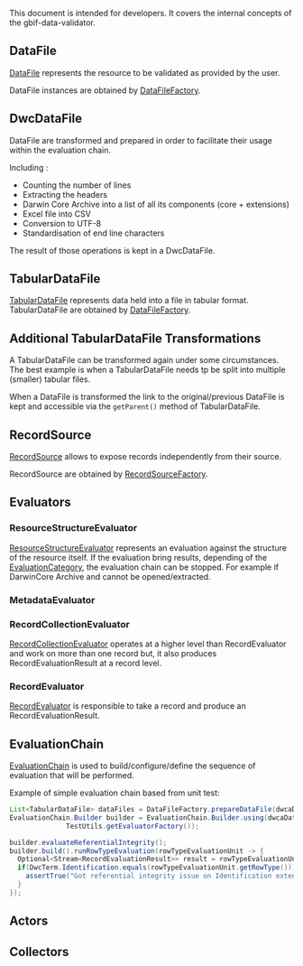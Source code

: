This document is intended for developers.
It covers the internal concepts of the gbif-data-validator.

## DataFile
[DataFile](https://github.com/gbif/gbif-data-validator/blob/master/validator-processor/src/main/java/org/gbif/validation/api/DataFile.java)
represents the resource to be validated as provided by the user.

DataFile instances are obtained by [DataFileFactory](https://github.com/gbif/gbif-data-validator/blob/master/validator-processor/src/main/java/org/gbif/validation/source/DataFileFactory.java).

## DwcDataFile
DataFile are transformed and prepared in order to facilitate their usage within the evaluation chain.

Including :
 * Counting the number of lines
 * Extracting the headers
 * Darwin Core Archive into a list of all its components (core + extensions)
 * Excel file into CSV
 * Conversion to UTF-8
 * Standardisation of end line characters

The result of those operations is kept in a DwcDataFile.

## TabularDataFile
[TabularDataFile](https://github.com/gbif/gbif-data-validator/blob/master/validator-processor/src/main/java/org/gbif/validation/api/TabularDataFile.java)
represents data held into a file in tabular format.
TabularDataFile are obtained by [DataFileFactory](https://github.com/gbif/gbif-data-validator/blob/master/validator-processor/src/main/java/org/gbif/validation/source/DataFileFactory.java).

## Additional TabularDataFile Transformations

A TabularDataFile can be transformed again under some circumstances. The best example is when a TabularDataFile
needs tp be split into multiple (smaller) tabular files.

When a DataFile is transformed the link to the original/previous DataFile is kept and accessible via the `getParent()` method of TabularDataFile.

## RecordSource
[RecordSource](https://github.com/gbif/gbif-data-validator/blob/master/validator-processor/src/main/java/org/gbif/validation/api/RecordSource.java) allows to expose records independently from their source.

RecordSource are obtained by [RecordSourceFactory](https://github.com/gbif/gbif-data-validator/blob/master/validator-processor/src/main/java/org/gbif/validation/source/RecordSourceFactory.java).

## Evaluators
### ResourceStructureEvaluator
[ResourceStructureEvaluator](https://github.com/gbif/gbif-data-validator/blob/master/validator-processor/src/main/java/org/gbif/validation/api/ResourceStructureEvaluator.java) represents an evaluation against the structure of the resource itself. If the evaluation bring results, depending of the [EvaluationCategory](https://github.com/gbif/gbif-data-validator/blob/master/validator-processor/src/main/java/org/gbif/validation/api/model/EvaluationCategory.java), the evaluation chain can be stopped. For example if DarwinCore Archive and cannot be opened/extracted.

### MetadataEvaluator


### RecordCollectionEvaluator
[RecordCollectionEvaluator](https://github.com/gbif/gbif-data-validator/blob/master/validator-processor/src/main/java/org/gbif/validation/api/RecordCollectionEvaluator.java) operates at a higher level than RecordEvaluator and work on more than one record but, it also produces RecordEvaluationResult at a record level.
 
### RecordEvaluator
[RecordEvaluator](https://github.com/gbif/gbif-data-validator/blob/master/validator-processor/src/main/java/org/gbif/validation/api/RecordEvaluator.java) is responsible to take a record and produce an RecordEvaluationResult.

## EvaluationChain
[EvaluationChain](https://github.com/gbif/gbif-data-validator/blob/master/validator-processor/src/main/java/org/gbif/validation/processor/EvaluationChain.java) is used to build/configure/define the sequence of evaluation that will be performed.

Example of simple evaluation chain based from unit test:
```java
List<TabularDataFile> dataFiles = DataFileFactory.prepareDataFile(dwcaDataFile);
EvaluationChain.Builder builder = EvaluationChain.Builder.using(dwcaDataFile, dataFiles,
              TestUtils.getEvaluatorFactory());

builder.evaluateReferentialIntegrity();
builder.build().runRowTypeEvaluation(rowTypeEvaluationUnit -> {
  Optional<Stream<RecordEvaluationResult>> result = rowTypeEvaluationUnit.evaluate();
  if(DwcTerm.Identification.equals(rowTypeEvaluationUnit.getRowType())){
    assertTrue("Got referential integrity issue on Identification extensions", result.isPresent());
  }
});
```
## Actors

## Collectors
